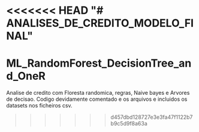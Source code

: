 <<<<<<< HEAD
"# ANALISES_DE_CREDITO_MODELO_FINAL" 
=======
# ML_RandomForest_DecisionTree_and_OneR
Analise de credito com Floresta randomica, regras, Naive bayes e Arvores de decisao. 
Codigo devidamente comentado e os arquivos e incluidos os datasets nos ficheiros csv.
>>>>>>> d457dbd128727e3e3fa47f1122b7b9c5d9f8a63a
